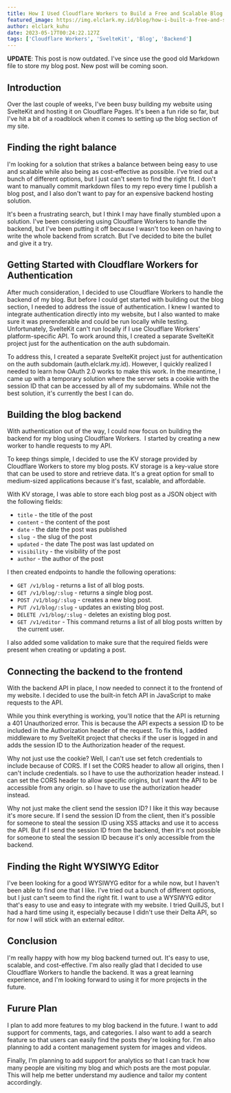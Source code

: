 ```yaml
---
title: How I Used Cloudflare Workers to Build a Free and Scalable Blog Backend
featured_image: https://img.elclark.my.id/blog/how-i-built-a-free-and-scalable-blog-backend-using-cloudflare-workers.png
author: elclark_kuhu
date: 2023-05-17T00:24:22.127Z
tags: ['Cloudflare Workers', 'SvelteKit', 'Blog', 'Backend']
---
```


**UPDATE**: This post is now outdated. I've since use the good old Markdown file to store my blog post. New post will be coming soon.

## Introduction

Over the last couple of weeks, I've been busy building my website using SvelteKit and hosting it on Cloudflare Pages. It's been a fun ride so far, but I've hit a bit of a roadblock when it comes to setting up the blog section of my site.

## Finding the right balance

I'm looking for a solution that strikes a balance between being easy to use and scalable while also being as cost-effective as possible. I've tried out a bunch of different options, but I just can't seem to find the right fit. I don't want to manually commit markdown files to my repo every time I publish a blog post, and I also don't want to pay for an expensive backend hosting solution.

It's been a frustrating search, but I think I may have finally stumbled upon a solution. I've been considering using Cloudflare Workers to handle the backend, but I've been putting it off because I wasn't too keen on having to write the whole backend from scratch. But I've decided to bite the bullet and give it a try.

## Getting Started with Cloudflare Workers for Authentication

After much consideration, I decided to use Cloudflare Workers to handle the backend of my blog. But before I could get started with building out the blog section, I needed to address the issue of authentication. I knew I wanted to integrate authentication directly into my website, but I also wanted to make sure it was prerenderable and could be run locally while testing. Unfortunately, SvelteKit can't run locally if I use Cloudflare Workers' platform-specific API. To work around this, I created a separate SvelteKit project just for the authentication on the auth subdomain.

To address this, I created a separate SvelteKit project just for authentication on the auth subdomain (auth.elclark.my.id). However, I quickly realized I needed to learn how OAuth 2.0 works to make this work. In the meantime, I came up with a temporary solution where the server sets a cookie with the session ID that can be accessed by all of my subdomains. While not the best solution, it's currently the best I can do.

## Building the blog backend

With authentication out of the way, I could now focus on building the backend for my blog using Cloudflare Workers.  I started by creating a new worker to handle requests to my API.

To keep things simple, I decided to use the KV storage provided by Cloudflare Workers to store my blog posts. KV storage is a key-value store that can be used to store and retrieve data. It's a great option for small to medium-sized applications because it's fast, scalable, and affordable.

With KV storage, I was able to store each blog post as a JSON object with the following fields:

- `title` - the title of the post
- `content` - the content of the post
- `date` - the date the post was published
- `slug `- the slug of the post
- `updated` - the date The post was last updated on
- `visibility` - the visibility of the post
- `author` - the author of the post

I then created endpoints to handle the following operations:

- `GET /v1/blog` - returns a list of all blog posts.
- `GET /v1/blog/:slug` - returns a single blog post.
- `POST /v1/blog/:slug` - creates a new blog post.
- `PUT /v1/blog/:slug` - updates an existing blog post.
- `DELETE /v1/blog/:slug` - deletes an existing blog post.
- `GET /v1/editor` - This command returns a list of all blog posts written by the current user.

I also added some validation to make sure that the required fields were present when creating or updating a post.

## Connecting the backend to the frontend

With the backend API in place, I now needed to connect it to the frontend of my website. I decided to use the built-in fetch API in JavaScript to make requests to the API.

While you think everything is working, you'll notice that the API is returning a 401 Unauthorized error. This is because the API expects a session ID to be included in the Authorization header of the request. To fix this, I added middleware to my SvelteKit project that checks if the user is logged in and adds the session ID to the Authorization header of the request.

Why not just use the cookie? Well, I can't use set fetch credentials to include because of CORS. If I set the CORS header to allow all origins, then I can't include credentials. so I have to use the authorization header instead. I can set the CORS header to allow specific origins, but I want the API to be accessible from any origin. so I have to use the authorization header instead.

Why not just make the client send the session ID? I like it this way because it's more secure. If I send the session ID from the client, then it's possible for someone to steal the session ID using XSS attacks and use it to access the API. But if I send the session ID from the backend, then it's not possible for someone to steal the session ID because it's only accessible from the backend.

## Finding the Right WYSIWYG Editor

I've been looking for a good WYSIWYG editor for a while now, but I haven't been able to find one that I like. I've tried out a bunch of different options, but I just can't seem to find the right fit. I want to use a WYSIWYG editor that's easy to use and easy to integrate with my website. I tried QuillJS, but I had a hard time using it, especially because I didn't use their Delta API, so for now I will stick with an external editor.

## Conclusion

I'm really happy with how my blog backend turned out. It's easy to use, scalable, and cost-effective. I'm also really glad that I decided to use Cloudflare Workers to handle the backend. It was a great learning experience, and I'm looking forward to using it for more projects in the future.

## Furure Plan

I plan to add more features to my blog backend in the future. I want to add support for comments, tags, and categories. I also want to add a search feature so that users can easily find the posts they're looking for. I'm also planning to add a content management system for images and videos.

Finally, I'm planning to add support for analytics so that I can track how many people are visiting my blog and which posts are the most popular. This will help me better understand my audience and tailor my content accordingly.
